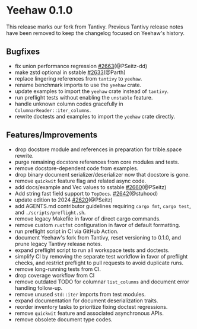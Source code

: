 Yeehaw 0.1.0
================================

This release marks our fork from Tantivy. Previous Tantivy release notes
have been removed to keep the changelog focused on Yeehaw's history.

## Bugfixes
- fix union performance regression [#2663](https://github.com/quickwit-oss/yeehaw/pull/2663)(@PSeitz-dd)
- make zstd optional in sstable [#2633](https://github.com/quickwit-oss/yeehaw/pull/2633)(@Parth)
- replace lingering references from `tantivy` to `yeehaw`.
- rename benchmark imports to use the `yeehaw` crate.
- update examples to import the `yeehaw` crate instead of `tantivy`.
- run preflight tests without enabling the `unstable` feature.
- handle unknown column codes gracefully in `ColumnarReader::iter_columns`.
- rewrite doctests and examples to import the `yeehaw` crate directly.

## Features/Improvements
- drop docstore module and references in preparation for trible.space rewrite.
- purge remaining docstore references from core modules and tests.
- remove docstore-dependent code from examples.
- drop binary document serializer/deserializer now that docstore is gone.
- remove `quickwit` feature flag and related async code.
- add docs/example and Vec<u32> values to sstable [#2660](https://github.com/quickwit-oss/yeehaw/pull/2660)(@PSeitz)
- Add string fast field support to `TopDocs`. [#2642](https://github.com/quickwit-oss/yeehaw/pull/2642)(@stuhood)
- update edition to 2024 [#2620](https://github.com/quickwit-oss/yeehaw/pull/2620)(@PSeitz)
- add AGENTS.md contributor guidelines requiring `cargo fmt`, `cargo test`, and `./scripts/preflight.sh`.
- remove legacy Makefile in favor of direct cargo commands.
- remove custom `rustfmt` configuration in favor of default formatting.
- run preflight script in CI via GitHub Action.
- document Yeehaw's fork from Tantivy, reset versioning to 0.1.0, and prune legacy Tantivy release notes.
- expand preflight script to run all workspace tests and doctests.
- simplify CI by removing the separate test workflow in favor of preflight checks, and restrict preflight to pull requests to avoid duplicate runs.
- remove long-running tests from CI.
- drop coverage workflow from CI
- remove outdated TODO for columnar `list_columns` and document error handling follow-up.
- remove unused `std::iter` imports from test modules.
- expand documentation for document deserialization traits.
- reorder inventory tasks to prioritize fixing doctest regressions.
- remove `quickwit` feature and associated asynchronous APIs.
- remove obsolete document type codes.
